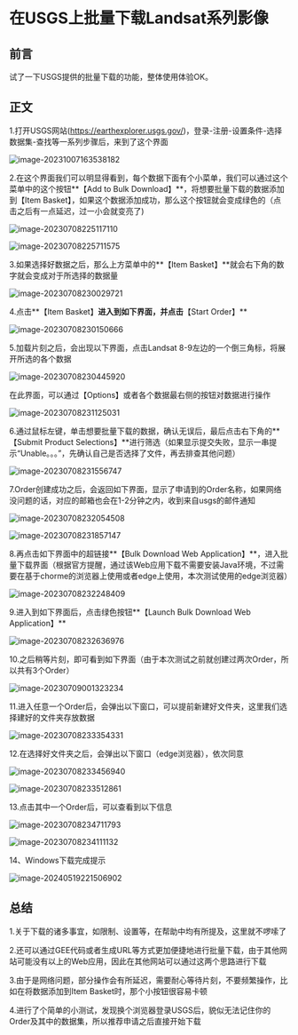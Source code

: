 # 在USGS上批量下载Landsat系列影像

## 前言

试了一下USGS提供的批量下载的功能，整体使用体验OK。

## 正文

1.打开USGS网站(https://earthexplorer.usgs.gov/)，登录-注册-设置条件-选择数据集-查找等一系列步骤后，来到了这个界面

![image-20231007163538182](https://gitee.com/zbhgis/pic/raw/master/blog/image-20231007163538182.png)

2.在这个界面我们可以明显得看到，每个数据下面有个小菜单，我们可以通过这个菜单中的这个按钮**【Add  to Bulk Download】**，将想要批量下载的数据添加到【Item Basket】，如果这个数据添加成功，那么这个按钮就会变成绿色的（点击之后有一点延迟，过一小会就变亮了)

![image-20230708225117110](https://gitee.com/zbhgis/pic/raw/master/blog/image-20230708225117110.png)

![image-20230708225711575](https://gitee.com/zbhgis/pic/raw/master/blog/image-20230708225711575.png)

3.如果选择好数据之后，那么上方菜单中的**【Item Basket】**就会右下角的数字就会变成对于所选择的数据量

![image-20230708230029721](https://gitee.com/zbhgis/pic/raw/master/blog/image-20230708230029721.png)

4.点击**【Item Basket】**进入到如下界面，并点击**【Start Order】**

![image-20230708230150666](https://gitee.com/zbhgis/pic/raw/master/blog/image-20230708230150666.png)

5.加载片刻之后，会出现以下界面，点击Landsat 8-9左边的一个倒三角标，将展开所选的各个数据

![image-20230708230445920](https://gitee.com/zbhgis/pic/raw/master/blog/image-20230708230445920.png)

在此界面，可以通过【Options】或者各个数据最右侧的按钮对数据进行操作

![image-20230708231125031](https://gitee.com/zbhgis/pic/raw/master/blog/image-20230708231125031.png)

6.通过鼠标左键，单击想要批量下载的数据，确认无误后，最后点击右下角的**【Submit Product Selections】**进行筛选（如果显示提交失败，显示一串提示“Unable。。。”，先确认自己是否选择了文件，再去排查其他问题）

![image-20230708231556747](https://gitee.com/zbhgis/pic/raw/master/blog/image-20230708231556747.png)

7.Order创建成功之后，会返回如下界面，显示了申请到的Order名称，如果网络没问题的话，对应的邮箱也会在1-2分钟之内，收到来自usgs的邮件通知

![image-20230708232054508](https://gitee.com/zbhgis/pic/raw/master/blog/image-20230708232054508.png)

![image-20230708231857147](https://gitee.com/zbhgis/pic/raw/master/blog/image-20230708231857147.png)

8.再点击如下界面中的超链接**【Bulk Download Web Application】**，进入批量下载界面（根据官方提醒，通过该Web应用下载不需要安装Java环境，不过需要在基于chorme的浏览器上使用或者edge上使用，本次测试使用的edge浏览器）

![image-20230708232248409](https://gitee.com/zbhgis/pic/raw/master/blog/image-20230708232248409.png)

9.进入到如下界面后，点击绿色按钮**【Launch Bulk Download Web Application】**

![image-20230708232636976](https://gitee.com/zbhgis/pic/raw/master/blog/image-20230708232636976.png)

10.之后稍等片刻，即可看到如下界面（由于本次测试之前就创建过两次Order，所以共有3个Order）

![image-20230709001323234](https://gitee.com/zbhgis/pic/raw/master/blog/image-20230709001323234.png)

11.进入任意一个Order后，会弹出以下窗口，可以提前新建好文件夹，这里我们选择建好的文件夹存放数据

![image-20230708233354331](https://gitee.com/zbhgis/pic/raw/master/blog/image-20230708233354331.png)

12.在选择好文件夹之后，会弹出以下窗口（edge浏览器），依次同意

![image-20230708233456940](https://gitee.com/zbhgis/pic/raw/master/blog/image-20230708233456940.png)

![image-20230708233512861](https://gitee.com/zbhgis/pic/raw/master/blog/image-20230708233512861.png)

13.点击其中一个Order后，可以查看到以下信息

![image-20230708234711793](https://gitee.com/zbhgis/pic/raw/master/blog/image-20230708234711793.png)

![image-20230708234111132](https://gitee.com/zbhgis/pic/raw/master/blog/image-20230708234111132.png)

14、Windows下载完成提示

![image-20240519221506902](https://gitee.com/zbhgis/pic/raw/master/blog/image-20240519221506902.png)

## **总结**

1.关于下载的诸多事宜，如限制、设置等，在帮助中均有所提及，这里就不啰嗦了

2.还可以通过GEE代码或者生成URL等方式更加便捷地进行批量下载，由于其他网站可能没有以上的Web应用，因此在其他网站可以通过这两个思路进行下载

3.由于是网络问题，部分操作会有所延迟，需要耐心等待片刻，不要频繁操作，比如在将数据添加到Item Basket时，那个小按钮很容易卡顿

4.进行了个简单的小测试，发现换个浏览器登录USGS后，貌似无法记住你的Order及其中的数据集，所以推荐申请之后直接开始下载

<!-- ##{"timestamp":1696629600}## -->